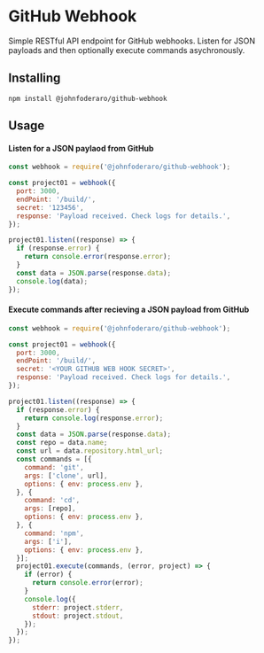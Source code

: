 # GitHub Webhook

Simple RESTful API endpoint for GitHub webhooks. Listen for JSON payloads and then optionally execute commands asychronously.

## Installing

`npm install @johnfoderaro/github-webhook`

## Usage

#### Listen for a JSON paylaod from GitHub

```javascript
const webhook = require('@johnfoderaro/github-webhook');

const project01 = webhook({
  port: 3000,
  endPoint: '/build/',
  secret: '123456',
  response: 'Payload received. Check logs for details.',
});

project01.listen((response) => {
  if (response.error) {
    return console.error(response.error);
  }
  const data = JSON.parse(response.data);
  console.log(data);
});
```

#### Execute commands after recieving a JSON payload from GitHub

```javascript
const webhook = require('@johnfoderaro/github-webhook');

const project01 = webhook({
  port: 3000,
  endPoint: '/build/',
  secret: '<YOUR GITHUB WEB HOOK SECRET>',
  response: 'Payload received. Check logs for details.',
});

project01.listen((response) => {
  if (response.error) {
    return console.log(response.error);
  }
  const data = JSON.parse(response.data);
  const repo = data.name;
  const url = data.repository.html_url;
  const commands = [{
    command: 'git',
    args: ['clone', url],
    options: { env: process.env },
  }, {
    command: 'cd',
    args: [repo],
    options: { env: process.env },
  }, {
    command: 'npm',
    args: ['i'],
    options: { env: process.env },  
  }];
  project01.execute(commands, (error, project) => {
    if (error) {
      return console.error(error);
    }
    console.log({ 
      stderr: project.stderr,
      stdout: project.stdout,
    });
  });
});
```